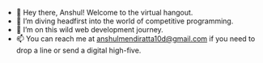 - 👋 Hey there, Anshul! Welcome to the virtual hangout.
- 👀 I’m diving headfirst into the world of competitive programming.
- 🌱 I’m on this wild web development journey.
- 📫 You can reach me at anshulmendiratta10d@gmail.com if you need to drop a line or send a digital high-five.
